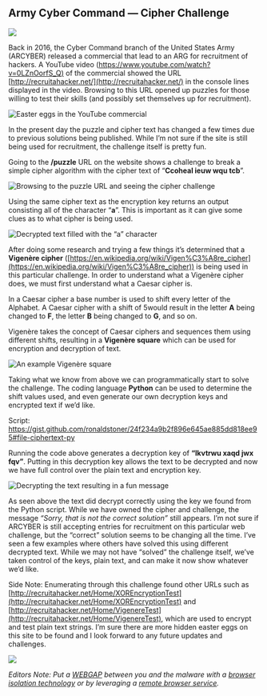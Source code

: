 
## Army Cyber Command — Cipher Challenge

![](https://cdn-images-1.medium.com/max/2000/1*a8k8cpExVuJ41SAJJjc4Eg.png)

Back in 2016, the Cyber Command branch of the United States Army (ARCYBER) released a commercial that lead to an ARG for recruitment of hackers. A YouTube video ([https://www.youtube.com/watch?v=0LZnOorfS_Q)](https://www.youtube.com/watch?v=0LZnOorfS_Q) of the commercial showed the URL [http://recruitahacker.net/](http://recruitahacker.net/) in the console lines displayed in the video. Browsing to this URL opened up puzzles for those willing to test their skills (and possibly set themselves up for recruitment).

![Easter eggs in the YouTube commercial](https://cdn-images-1.medium.com/max/2000/1*oJBL38ecnx10QJgKQ6Kezw.png)

In the present day the puzzle and cipher text has changed a few times due to previous solutions being published. While I’m not sure if the site is still being used for recruitment, the challenge itself is pretty fun.

Going to the **/puzzle** URL on the website shows a challenge to break a simple cipher algorithm with the cipher text of “**Ccoheal ieuw wqu tcb**”.

![Browsing to the puzzle URL and seeing the cipher challenge](https://cdn-images-1.medium.com/max/2000/1*vBxhI147stmx-ES647NEhA.png)

Using the same cipher text as the encryption key returns an output consisting all of the character “**a**”. This is important as it can give some clues as to what cipher is being used.

![Decrypted text filled with the “a” character](https://cdn-images-1.medium.com/max/2000/1*-uFjA5e17A7q7ofTUlTBhg.png)

After doing some research and trying a few things it’s determined that a **Vigenère cipher** ([https://en.wikipedia.org/wiki/Vigen%C3%A8re_cipher](https://en.wikipedia.org/wiki/Vigen%C3%A8re_cipher)) is being used in this particular challenge. In order to understand what a Vigenère cipher does, we must first understand what a Caesar cipher is.

In a Caesar cipher a base number is used to shift every letter of the Alphabet. A Caesar cipher with a shift of 5would result in the letter **A** being changed to **F**, the letter **B** being changed to **G**, and so on.

Vigenère takes the concept of Caesar ciphers and sequences them using different shifts, resulting in a **Vigenère square** which can be used for encryption and decryption of text.

![An example Vigenère square](https://cdn-images-1.medium.com/max/2000/1*q28PGoM7RXhzO2vACdJGNQ.png)

Taking what we know from above we can programmatically start to solve the challenge. The coding language **Python** can be used to determine the shift values used, and even generate our own decryption keys and encrypted text if we’d like.

Script: https://gist.github.com/ronaldstoner/24f234a9b2f896e645ae885dd818ee95#file-ciphertext-py

Running the code above generates a decryption key of **“lkvtrwu xaqd jwx fqv”**. Putting in this decryption key allows the text to be decrypted and now we have full control over the plain text and encryption key.

![Decrypting the text resulting in a fun message](https://cdn-images-1.medium.com/max/2000/1*ikz3f4vfWTvqTIFrWwJdWw.png)

As seen above the text did decrypt correctly using the key we found from the Python script. While we have owned the cipher and challenge, the message *“Sorry, that is not the correct solution”* still appears. I’m not sure if ARCYBER is still accepting entries for recruitment on this particular web challenge, but the “correct” solution seems to be changing all the time. I’ve seen a few examples where others have solved this using different decrypted text. While we may not have “solved” the challenge itself, we’ve taken control of the keys, plain text, and can make it now show whatever we’d like.

Side Note: Enumerating through this challenge found other URLs such as [http://recruitahacker.net/Home/XOREncryptionTest](http://recruitahacker.net/Home/XOREncryptionTest) and [http://recruitahacker.net/Home/VigenereTest](http://recruitahacker.net/Home/VigenereTest), which are used to encrypt and test plain text strings. I’m sure there are more hidden easter eggs on this site to be found and I look forward to any future updates and challenges.

![](https://cdn-images-1.medium.com/max/2000/1*5XoOFVhjjVaFFfX9v7T9Jg.png)

*Editors Note: Put a [WEBGAP](https://webgap.io) between you and the malware with a [browser isolation technology](https://webgap.io/remote-browser-isolation-technology.html) or by leveraging a [remote browser service](https://webgap.io/remote-browser-service.html).*

